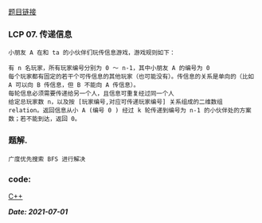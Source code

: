[题目链接](https://leetcode-cn.com/problems/chuan-di-xin-xi/)
    
### LCP 07. 传递信息
    小朋友 A 在和 ta 的小伙伴们玩传信息游戏，游戏规则如下：
    
    有 n 名玩家，所有玩家编号分别为 0 ～ n-1，其中小朋友 A 的编号为 0
    每个玩家都有固定的若干个可传信息的其他玩家（也可能没有）。传信息的关系是单向的（比如 A 可以向 B 传信息，但 B 不能向 A 传信息）。
    每轮信息必须需要传递给另一个人，且信息可重复经过同一个人
    给定总玩家数 n，以及按 [玩家编号,对应可传递玩家编号] 关系组成的二维数组 relation。返回信息从小 A (编号 0 ) 经过 k 轮传递到编号为 n-1 的小伙伴处的方案数；若不能到达，返回 0。 
   
### 题解.
    广度优先搜索 BFS 进行解决

### code:
[C++](https://github.com/Archangel59/LeetCode/blob/main/LCP07/LCP07.cpp)  

***Date: 2021-07-01***